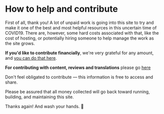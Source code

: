 # How to help and contribute

First of all, thank you! A lot of unpaid work is going into this site to try and make it one of the best and most helpful resources in this
uncertain time of COVID19. There are, however, some hard costs associated with that, like the cost of hosting, or potentially hiring
someone to help manage the work as the site grows.

**If you'd like to contribute financially**, we're very grateful for any amount, and [you can do that here](https://opencollective.com/flattenthecurve).

**For contributing with content, reviews and translations** please go [here](https://github.com/flattenthecurve/guide/#how-to-contribute)

Don't feel obligated to contribute — this information is free to access and share.

Please be assured that all money collected will go back toward running, building, and maintaining this site.

Thanks again! And wash your hands. 🙂
